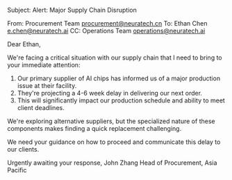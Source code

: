 Subject: Alert: Major Supply Chain Disruption

From: Procurement Team <procurement@neuratech.cn>
To: Ethan Chen <e.chen@neuratech.ai>
CC: Operations Team <operations@neuratech.ai>

Dear Ethan,

We're facing a critical situation with our supply chain that I need to bring to your immediate attention:

1. Our primary supplier of AI chips has informed us of a major production issue at their facility.
2. They're projecting a 4-6 week delay in delivering our next order.
3. This will significantly impact our production schedule and ability to meet client deadlines.

We're exploring alternative suppliers, but the specialized nature of these components makes finding a quick replacement challenging.

We need your guidance on how to proceed and communicate this delay to our clients.

Urgently awaiting your response,
John Zhang
Head of Procurement, Asia Pacific
